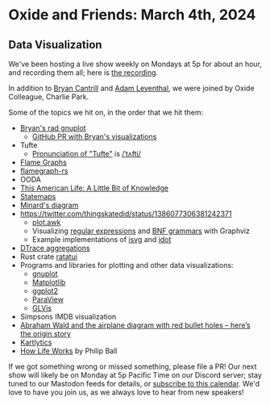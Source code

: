# Oxide and Friends: March 4th, 2024

## Data Visualization

We've been hosting a live show weekly on Mondays at 5p for about an hour,
and recording them all; here is
[the recording](https://youtu.be/qEoE98oV9mc).

In addition to
[Bryan Cantrill](https://mastodon.social/@bcantrill) and
[Adam Leventhal](https://mastodon.social/@ahl),
we were joined by Oxide Colleague,
Charlie Park.

Some of the topics we hit on, in the order that we hit them:

- [Bryan's rad gnuplot](https://twitter.com/bcantrill/status/1760501008126619967)
  - [GitHub PR with Bryan's visualizations](https://github.com/oxidecomputer/helios-omicron-brand/pull/12)
- Tufte
  - [Pronunciation of "Tufte"](https://www.edwardtufte.com/bboard/q-and-a-fetch-msg?msg_id=00005F) is [/ˈtʌfti/](https://en.wikipedia.org/wiki/Edward_Tufte)
- [Flame Graphs](https://www.brendangregg.com/flamegraphs.html)
- [flamegraph-rs](https://github.com/flamegraph-rs/flamegraph)
- OODA
- [This American Life: A Little Bit of Knowledge](https://www.thisamericanlife.org/293/transcript)
- [Statemaps](https://github.com/oxidecomputer/statemap)
- [Minard's diagram](https://www.edwardtufte.com/tufte/minard)
- https://twitter.com/thingskatedid/status/1386077306381242371
  - [plot.awk](https://gist.github.com/katef/fb4cb6d47decd8052bd0e8d88c03a102)
  - Visualizing [regular expressions](https://github.com/katef/libfsm) and [BNF grammars](https://github.com/katef/kgt) with Graphviz
  - Example implementations of [isvg](https://github.com/dangermike/random_tools/blob/master/isvg) and [idot](https://github.com/dangermike/random_tools/blob/master/idot)
- [DTrace aggregations](https://bcantrill.dtrace.org/2013/11/10/agghist-aggzoom-and-aggpack/)
- Rust crate [ratatui](https://github.com/ratatui-org/ratatui)
- Programs and libraries for plotting and other data visualizations:
  - [gnuplot](http://www.gnuplot.info/)
  - [Matplotlib](https://matplotlib.org/)
  - [ggplot2](https://ggplot2.tidyverse.org/)
  - [ParaView](https://www.paraview.org/)
  - [GLVis](https://glvis.org/)
- Simpsons IMDB visualization
- [Abraham Wald and the airplane diagram with red bullet holes – here’s the origin story](https://www.cameronmoll.com/journal/abraham-wald-red-bullet-holes-origin-story)
- [Kartlytics](https://www.davepacheco.net/blog/2013/kartlytics/)
- [How Life Works](https://press.uchicago.edu/ucp/books/book/chicago/H/bo207403562.html) by Philip Ball

If we got something wrong or missed something, please file a PR!
Our next show will likely be on Monday at 5p Pacific Time on our Discord
server; stay tuned to our Mastodon feeds for details, or [subscribe to this
calendar](https://calendar.google.com/calendar/ical/c_318925f4185aa71c4524d0d6127f31058c9e21f29f017d48a0fca6f564969cd0%40group.calendar.google.com/public/basic.ics).
We'd love to have you join us, as we always love to hear from new speakers!

